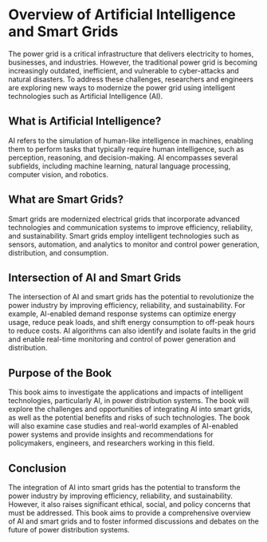 Overview of Artificial Intelligence and Smart Grids
============================================================================

The power grid is a critical infrastructure that delivers electricity to homes, businesses, and industries. However, the traditional power grid is becoming increasingly outdated, inefficient, and vulnerable to cyber-attacks and natural disasters. To address these challenges, researchers and engineers are exploring new ways to modernize the power grid using intelligent technologies such as Artificial Intelligence (AI).

What is Artificial Intelligence?
--------------------------------

AI refers to the simulation of human-like intelligence in machines, enabling them to perform tasks that typically require human intelligence, such as perception, reasoning, and decision-making. AI encompasses several subfields, including machine learning, natural language processing, computer vision, and robotics.

What are Smart Grids?
---------------------

Smart grids are modernized electrical grids that incorporate advanced technologies and communication systems to improve efficiency, reliability, and sustainability. Smart grids employ intelligent technologies such as sensors, automation, and analytics to monitor and control power generation, distribution, and consumption.

Intersection of AI and Smart Grids
----------------------------------

The intersection of AI and smart grids has the potential to revolutionize the power industry by improving efficiency, reliability, and sustainability. For example, AI-enabled demand response systems can optimize energy usage, reduce peak loads, and shift energy consumption to off-peak hours to reduce costs. AI algorithms can also identify and isolate faults in the grid and enable real-time monitoring and control of power generation and distribution.

Purpose of the Book
-------------------

This book aims to investigate the applications and impacts of intelligent technologies, particularly AI, in power distribution systems. The book will explore the challenges and opportunities of integrating AI into smart grids, as well as the potential benefits and risks of such technologies. The book will also examine case studies and real-world examples of AI-enabled power systems and provide insights and recommendations for policymakers, engineers, and researchers working in this field.

Conclusion
----------

The integration of AI into smart grids has the potential to transform the power industry by improving efficiency, reliability, and sustainability. However, it also raises significant ethical, social, and policy concerns that must be addressed. This book aims to provide a comprehensive overview of AI and smart grids and to foster informed discussions and debates on the future of power distribution systems.
